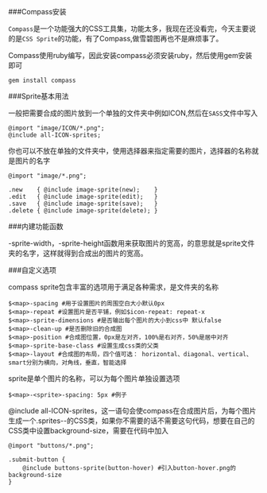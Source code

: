 ###Compass安装
	
`Compass`是一个功能强大的CSS工具集，功能太多，我现在还没看完，今天主要说的是`CSS Sprite`的功能，有了Compass,做雪碧图再也不是麻烦事了。

Compass使用ruby编写，因此安装compass必须安装ruby，然后使用gem安装即可

	gem install compass

###Sprite基本用法

一般把需要合成的图片放到一个单独的文件夹中例如ICON,然后在`SASS`文件中写入

	@import "image/ICON/*.png";
	@include all-ICON-sprites;

你也可以不放在单独的文件夹中，使用选择器来指定需要的图片，选择器的名称就是图片的名字

	@import "image/*.png";

	.new    { @include image-sprite(new);    }
	.edit   { @include image-sprite(edit);   }
	.save   { @include image-sprite(save);   }
	.delete { @include image-sprite(delete); }

###内建功能函数

<map>-sprite-width，<map>-sprite-height函数用来获取图片的宽高，<map>的意思就是sprite文件夹的名字，这样就得到合成出的图片的宽高。

###自定义选项

compass sprite包含丰富的选项用于满足各种需求，<map>是文件夹的名称

	$<map>-spacing #用于设置图片的周围空白大小默认0px
	$<map>-repeat #设置图片是否平铺，例如$icon-repeat: repeat-x
	$<map>-sprite-dimensions #是否输出每个图片的大小到css中 默认false
	$<map>-clean-up #是否删除旧的合成图
	$<map>-position #合成图位置，0px是左对齐，100%是右对齐，50%是居中对齐
	$<map>-sprite-base-class #设置生成css类的父类
	$<map>-layout #合成图的布局，四个值可选： horizontal、diagonal、vertical、smart分别为横向，对角线，垂直，智能选择

sprite是单个图片的名称，可以为每个图片单独设置选项

	$<map>-<sprite>-spacing: 5px #例子  

@include all-ICON-sprites，这一语句会使compass在合成图片后，为每个图片生成一个.sprites-<map>-<sprite>的CSS类，如果你不需要的话不需要这句代码，想要在自己的CSS类中设置background-size，需要在代码中加入

	@import "buttons/*.png";

	.submit-button {
  		@include buttons-sprite(button-hover) #引入button-hover.png的background-size
	}
